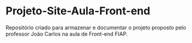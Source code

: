 # Projeto-Site-Aula-Front-end
Repositório criado para armazenar e documentar o projeto proposto pelo professor João Carlos na aula de Front-end FIAP.
